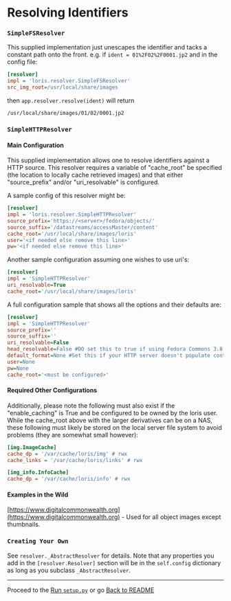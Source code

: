 Resolving Identifiers
=====================

### `SimpleFSResolver`

This supplied implementation just unescapes the identifier and tacks a constant path onto the front. e.g. if `ident = 01%2F02%2F0001.jp2` and in the config file:

```ini
[resolver]
impl = 'loris.resolver.SimpleFSResolver'
src_img_root=/usr/local/share/images
```

then `app.resolver.resolve(ident)` will return 

```
/usr/local/share/images/01/02/0001.jp2
```

### `SimpleHTTPResolver`

#### Main Configuration

This supplied implementation allows one to resolve identifiers against a HTTP source. This resolver requires a variable of "cache_root" be specified (the location to locally cache retrieved images) and that either "source_prefix" and/or "uri_resolvable" is configured.

A sample config of this resolver might be:

```ini
[resolver]
impl = 'loris.resolver.SimpleHTTPResolver'
source_prefix='https://<server>/fedora/objects/'
source_suffix='/datastreams/accessMaster/content'
cache_root='/usr/local/share/images/loris'
user='<if needed else remove this line>'
pw='<if needed else remove this line>'
```

Another sample configuration assuming one wishes to use uri's:

```ini
[resolver]
impl = 'SimpleHTTPResolver'
uri_resolvable=True
cache_root='/usr/local/share/images/loris'
```

A full configuration sample that shows all the options and their defaults are:

```ini
[resolver]
impl = 'SimpleHTTPResolver'
source_prefix=''
source_suffix=''
uri_resolvable=False
head_resolvable=False #DO set this to true if using Fedora Commons 3.8 or later. Earlier versions have a bug for a head response.
default_format=None #Set this if your HTTP server doesn't populate content-response. An example value might be "jp2".
user=None
pw=None
cache_root='<must be configured>'
```

#### Required Other Configurations

Additionally, please note the following must also exist if the "enable_caching" is True and be configured to be owned by the loris user. While the cache_root above with the larger derivatives can be on a NAS, these following must likely be stored on the local server file system to avoid problems (they are somewhat small however):

```ini
[img.ImageCache]
cache_dp = '/var/cache/loris/img' # rwx
cache_links = '/var/cache/loris/links' # rwx

[img_info.InfoCache]
cache_dp = '/var/cache/loris/info' # rwx
```

#### Examples in the Wild

[https://www.digitalcommonwealth.org](https://www.digitalcommonwealth.org) - Used for all object images except thumbnails.

### `Creating Your Own`

See `resolver._AbstractResolver` for details. Note that any properties you add in the `[resolver.Resolver]` section will be in the `self.config` dictionary as long as you subclass `_AbstractResolver`.

* * *

Proceed to the [Run `setup.py`](setup.md) or go [Back to README](../README.md)
